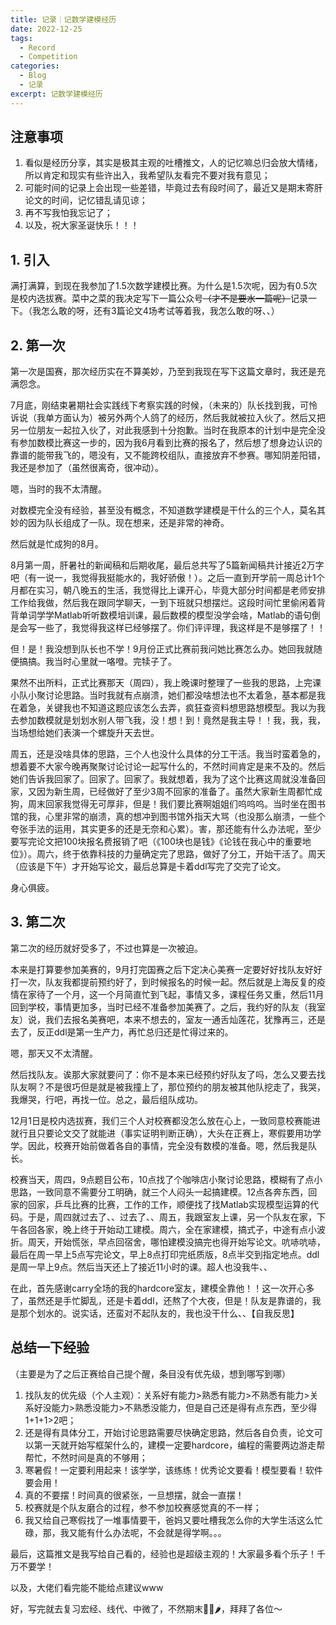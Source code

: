 ```yaml
---
title: 记录｜记数学建模经历
date: 2022-12-25
tags:
  - Record
  - Competition
categories:
  - Blog
  - 记录
excerpt: 记数学建模经历
---
```



## 注意事项

1. 看似是经历分享，其实是极其主观的吐槽推文，人的记忆嘛总归会放大情绪，所以肯定和现实有些许出入，我希望队友看完不要对我有意见；
2. 可能时间的记录上会出现一些差错，毕竟过去有段时间了，最近又是期末寄肝论文的时间，记忆错乱请见谅；
3. 再不写我怕我忘记了；
4. 以及，祝大家圣诞快乐！！！

## 1. 引入

满打满算，到现在我参加了1.5次数学建模比赛。为什么是1.5次呢，因为有0.5次是校内选拔赛。菜中之菜的我决定写下一篇公众号~~（才不是要水一篇呢）~~记录一下。（我怎么敢的呀，还有3篇论文4场考试等着我，我怎么敢的呀、、）

## 2. 第一次

第一次是国赛，那次经历实在不算美妙，乃至到我现在写下这篇文章时，我还是充满怨念。

7月底，刚结束暑期社会实践线下考察实践的时候，（未来的）队长找到我，可怜诉说（我单方面认为）被另外两个人鸽了的经历，然后我就被拉入伙了。然后又把另一位朋友一起拉入伙了，对此我感到十分抱歉。当时在我原本的计划中是完全没有参加数模比赛这一步的，因为我6月看到比赛的报名了，然后想了想身边认识的靠谱的能带我飞的，嗯没有，又不能跨校组队，直接放弃不参赛。哪知阴差阳错，我还是参加了（虽然很离奇，很冲动）。

嗯，当时的我不太清醒。

对数模完全没有经验，甚至没有概念，不知道数学建模是干什么的三个人，莫名其妙的因为队长组成了一队。现在想来，还是非常的神奇。

然后就是忙成狗的8月。

8月第一周，肝暑社的新闻稿和后期收尾，最后总共写了5篇新闻稿共计接近2万字吧（有一说一，我觉得我挺能水的，我好骄傲！）。之后一直到开学前一周总计1个月都在实习，朝八晚五的生活，我觉得比上课开心，毕竟大部分时间都是老师安排工作给我做，然后我在跟同学聊天，一到下班就只想摆烂。这段时间忙里偷闲着背背单词学学Matlab听听数模培训课，最后数模的模型没学会啥，Matlab的语句倒是会写一些了，我觉得我这样已经够摆了。你们评评理，我这样是不是够摆了！！

但！是！我没想到队长也不学！9月份正式比赛前我问她比赛怎么办。她回我就随便搞搞。我当时心里就一咯噔。完犊子了。

果然不出所料，正式比赛那天（周四），我上晚课时整理了一些我的思路，上完课小队小聚讨论思路。当时我就有点崩溃，她们都没啥想法也不太着急，基本都是我在着急，关键我也不知道这题应该怎么去弄，疯狂查资料想思路想模型。我以为我去参加数模就是划划水别人带飞我，没！想！到！竟然是我主导！！我，我，我，当场想给她们表演一个螺旋升天去世。

周五，还是没啥具体的思路，三个人也没什么具体的分工干活。我当时蛮着急的，想着要不大家今晚再聚聚讨论讨论一起写什么的，不然时间肯定是来不及的。然后她们告诉我回家了。回家了。回家了。我就想着，我为了这个比赛这周就没准备回家，又因为新生周，已经做好了至少3周不回家的准备了。虽然大家新生周都忙成狗，周末回家我觉得无可厚非，但是！我们要比赛啊姐姐们呜呜呜。当时坐在图书馆的我，心里非常的崩溃，真的想冲到图书馆外指天大骂（也没那么崩溃，一些个夸张手法的运用，其实更多的还是无奈和心累）。害，那还能有什么办法呢，至少要写完论文把100块报名费报销了吧（《100块也是钱》《论钱在我心中的重要地位》）。周六，终于依靠科技的力量确定完了思路，做好了分工，开始干活了。周天（应该是下午）才开始写论文，最后总算是卡着ddl写完了交完了论文。

身心俱疲。

## 3. 第二次

第二次的经历就好受多了，不过也算是一次被迫。

本来是打算要参加美赛的，9月打完国赛之后下定决心美赛一定要好好找队友好好打一次，队友我都提前预约好了，到时候报名的时候一起。然后就是上海反复的疫情在家待了一个月，这一个月简直忙到飞起，事情又多，课程任务又重，然后11月回到学校，事情更加多，当时已经不准备参加美赛了。之后，我约好的队友（我室友）说，我们去报名美赛吧，本来不想去的，室友一通舌灿莲花，犹豫再三，还是去了，反正ddl是第一生产力，再忙总归还是忙得过来的。

嗯，那天又不太清醒。

然后找队友。诶那大家就要问了：你不是本来已经预约好队友了吗，怎么又要去找队友啊？不是很巧但是就是被我撞上了，那位预约的朋友被其他队挖走了，我哭，我爆哭，行吧，再找一位。总之，最后组队成功。

12月1日是校内选拔赛，我们三个人对校赛都没怎么放在心上，一致同意校赛能进就行且只要论文交了就能进（事实证明判断正确），大头在正赛上，寒假要用功学学。因此，校赛开始前做着各自的事情，完全没有数模的准备。嗯，然后我是队长。

校赛当天，周四，9点题目公布，10点找了个咖啡店小聚讨论思路，模糊有了点小思路，一致同意不需要分工明确，就三个人闷头一起搞建模。12点各奔东西，回家的回家，乒乓比赛的比赛，工作的工作，顺便找了找Matlab实现模型运算的代码。于是，周四就过去了、、过去了、、周五，我跟室友上课，另一个队友在家，下午各回各家，晚上终于开始动工建模。周六，全在家建模，搞式子，中途有点小波折。周天，开始慌张，早点回宿舍，哪怕建模没搞完也得开始写论文。吭哧吭哧，最后在周一早上5点写完论文，早上8点打印完纸质版，8点半交到指定地点。ddl是周一早上9点。然后当天还上了接近11小时的课。超人也没我牛、、

在此，首先感谢carry全场的我的hardcore室友，建模全靠他！！这一次开心多了，虽然还是手忙脚乱，还是卡着ddl，还熬了个大夜，但是！队友是靠谱的，我是那个划水的。说实话，还蛮对不起队友的，我也没干什么、、【自我反思】

## 总结一下经验

（主要是为了之后正赛给自己提个醒，条目没有优先级，想到哪写到哪）

1. 找队友的优先级（个人主观）：关系好有能力>熟悉有能力>不熟悉有能力>关系好没能力>熟悉没能力>不熟悉没能力，但是自己还是得有点东西，至少得1+1+1>2吧；
2. 还是得有具体分工，开始讨论思路需要尽快确定思路，然后各自负责，论文可以第一天就开始写框架什么的，建模一定要hardcore，编程的需要两边游走帮帮忙，不然时间是真的不够用；
3. 寒暑假！一定要利用起来！该学学，该练练！优秀论文要看！模型要看！软件要会用！
4. 真的不要摆！时间真的很紧张，一旦想摆，就会一直摆！
5. 校赛就是个队友磨合的过程，参不参加校赛感觉真的不一样；
6. 我又给自己寒假找了一堆事情要干，爸妈又要吐槽我怎么你的大学生活这么忙碌，那，我又能有什么办法呢，不会就是得学啊。。。

最后，这篇推文是我写给自己看的，经验也是超级主观的！大家最多看个乐子！千万不要学！

以及，大佬们看完能不能给点建议www

好，写完就去复习宏经、线代、中微了，不然期末💊🐤🌶️，拜拜了各位～
